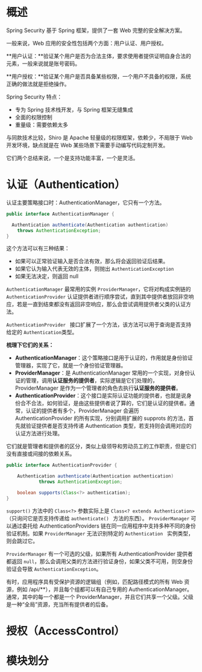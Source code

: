 # 概述

Spring Security 基于 Spring 框架，提供了一套 Web 完整的安全解决方案。



一般来说，Web 应用的安全性包括两个方面：用户认证、用户授权。

**用户认证：**验证某个用户是否为合法主体，要求使用者提供证明自身合法的元素，一般来说就是账号密码。

**用户授权：**验证某个用户是否具备某些权限，一个用户不具备的权限，系统正确的做法就是拒绝操作。



Spring Security 特点：

- 专为 Spring 技术栈开发，与 Spring 框架无缝集成
- 全面的权限控制
- 重量级：需要依赖太多



与同款技术比较，Shiro  是 Apache 轻量级的权限框架，依赖少，不局限于 Web 开发环境，缺点就是在 Web 某些场景下需要手动编写代码定制开发。



它们两个总结来说，一个是支持功能丰富，一个是灵活。



# 认证（Authentication）

认证主要策略接口时：AuthenticationManager，它只有一个方法。

```java
public interface AuthenticationManager {

  Authentication authenticate(Authentication authentication)
    throws AuthenticationException;
}
```

这个方法可以有三种结果：

- 如果可以正常验证输入是否合法有效，那么将会返回验证后结果。
- 如果它认为输入代表无效的主体，则抛出 `AuthenticationException`
- 如果无法决定，则返回 null



`AuthenticationManager` 最常用的实例 `ProviderManager`，它将对构成实例链的 `AuthenticationProvider` 认证提供者进行顺序尝试，直到其中提供者放回非空响应，若是一直到结束都没有返回非空响应，那么会尝试调用提供者父类的认证方法。

`AuthenticationProvider ` 接口扩展了一个方法，该方法可以用于查询是否支持给定的 `Authentication`类型。



**梳理下它们的关系：**

- **AuthenticationManager**：这个策略接口是用于认证的，作用就是身份验证管理器，实现了它，就是一个身份验证管理器。
- **ProviderManager**：是 AuthenticationManager 常用的一个实现，对身份认证的管理，调用**认证服务的提供者**，实际逻辑是它们处理的，ProviderManager 是作为一个管理者的角色去执行**认证服务的提供者**。
- **AuthenticationProvider**：这个接口是实际认证功能的提供者，也就是说身份合不合法，如何验证，是由这些提供者说了算的，它们是认证的提供者。通常，认证的提供者有多个，ProviderManager 会遍历 AuthenticationProvider 的所有实现，分别调用扩展的 supprots 的方法，首先就验证提供者是否支持传递 Authentication 类型，若支持则会调用对应的认证方法进行处理。

它们就是管理者和提供者的区分，类似上级领导和劳动员工的工作职责，但是它们没有直接或间接的依赖关系。

```java
public interface AuthenticationProvider {

	Authentication authenticate(Authentication authentication)
			throws AuthenticationException;

	boolean supports(Class<?> authentication);
}
```

`support()` 方法中的 `Class<?>` 参数实际上是 `Class<? extends Authentication>`（只询问它是否支持传递给 `authenticate() ` 方法的东西）。 `ProviderManager` 可以通过委托给 AuthenticationProviders 链在同一应用程序中支持多种不同的身份验证机制。如果 `ProviderManager` 无法识别特定的 `Authentication ` 实例类型，则会跳过它。

`ProviderManager` 有一个可选的父级，如果所有 AuthenticationProvider 提供者都返回 `null`，那么会调用父类的方法进行验证身份，如果父类不可用，则空身份验证会导致 `AuthenticationException`。



有时，应用程序具有受保护资源的逻辑组（例如，匹配路径模式的所有 Web 资源，例如 /api/**），并且每个组都可以有自己专用的 AuthenticationManager。通常，其中的每一个都是一个 ProviderManager，并且它们共享一个父级。父级是一种“全局”资源，充当所有提供者的后备。



# 授权（AccessControl）





# 模块划分





